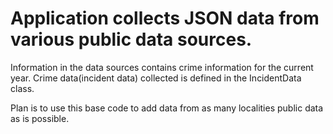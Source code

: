 # Application collects JSON data from various public data sources.
Information in the data sources contains crime information for the current year.
Crime data(incident data) collected is defined in the IncidentData class.  

Plan is to use this base code to add data from as many localities public data as
is possible.
